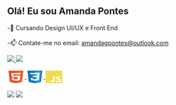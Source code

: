 ## Olá! Eu sou Amanda Pontes

-📘 Cursando Design UI/UX e Front End<br>
<br>
-📫 Contate-me no email: amandagpontes@outlook.com<br>

   
 <div>
  <a href="https://github.com/amdgmr">
  <img height="180em" src="https://github-readme-stats.vercel.app/api?username=amdgmr&show_icons=true&theme=dark&include_all_commits=true&count_private=true"/>
  <img height="180em" src="https://github-readme-stats.vercel.app/api/top-langs/?username=amdgmr&layout=compact&langs_count=7&theme=dark"/>
</div>
  
  <div style ="display:inline_block"><br>
    <img align="center" alt="Ama-HTML" height="30" width="40" src="https://raw.githubusercontent.com/devicons/devicon/master/icons/html5/html5-original.svg">
    <img align="center" alt="Ama-CSS" height="30" width="40" src="https://raw.githubusercontent.com/devicons/devicon/master/icons/css3/css3-original.svg">
    <img align="center" alt="Ama-Js" height="30" width="40" src="https://raw.githubusercontent.com/devicons/devicon/master/icons/javascript/javascript-plain.svg">
    <br>

</div>
  <br>
  <div>
  <a href="https://instagram.com/amdgmr" target="_blank"><img src="https://img.shields.io/badge/-Instagram-%23E4405F?style=for-the-badge&logo=instagram&logoColor=white" target="_blank"></a>
  <a href = "mailto:amandagpontes@outlook.com"><img src="[https://raw.githubusercontent.com/simple-icons/simple-icons/develop/icons/microsoftoutlook.svg](https://raw.githubusercontent.com/PlanetWilson/Office365icons/62479577bc535e75e5253a90b8521fc2759e80c2/Outlook_OfficeCore10_32x_24x_20x_16x_01-22-2019.svg)https://raw.githubusercontent.com/PlanetWilson/Office365icons/62479577bc535e75e5253a90b8521fc2759e80c2/Outlook_OfficeCore10_32x_24x_20x_16x_01-22-2019.svg" target="_blank"></a>
  <a href="https://www.linkedin.com/in/amanda-pontess/" target="_blank"></a> 
  </div>











